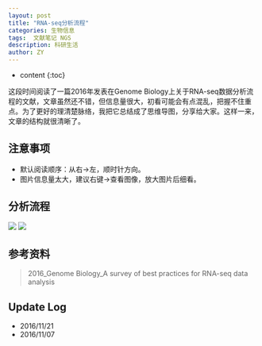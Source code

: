 ```yaml
---
layout: post
title: "RNA-seq分析流程"
categories: 生物信息
tags:  文献笔记 NGS
description: 科研生活
author: ZY
---
```


* content
{:toc}

这段时间阅读了一篇2016年发表在Genome Biology上关于RNA-seq数据分析流程的文献，文章虽然还不错，但信息量很大，初看可能会有点混乱，把握不住重点。为了更好的理清楚脉络，我把它总结成了思维导图，分享给大家。这样一来，文章的结构就很清晰了。




## 注意事项
- 默认阅读顺序：从右→左，顺时针方向。
- 图片信息量太大，建议右键→查看图像，放大图片后细看。

## 分析流程
![](https://raw.githubusercontent.com/woaielf/woaielf.github.io/master/_posts/Pic/1-RNA-seq.png)
![](https://raw.githubusercontent.com/woaielf/woaielf.github.io/master/_posts/Pic/1-RNA-seq2.png)

## 参考资料
> 2016_Genome Biology_A survey of best practices for RNA-seq data analysis


## Update Log
- 2016/11/21
- 2016/11/07